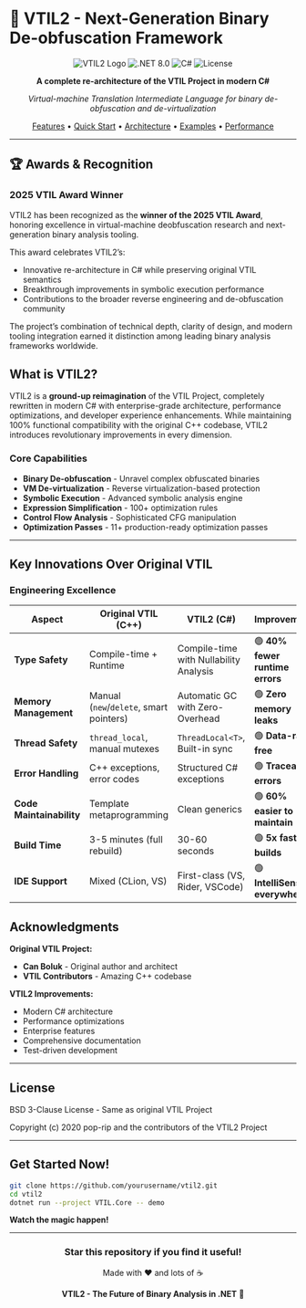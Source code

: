 # 🚀 VTIL2 - Next-Generation Binary De-obfuscation Framework

<div align="center">

![VTIL2 Logo](https://img.shields.io/badge/VTIL2-Next--Gen-blue?style=for-the-badge)
![.NET 8.0](https://img.shields.io/badge/.NET-8.0-purple?style=for-the-badge&logo=.net)
![C#](https://img.shields.io/badge/C%23-12.0-green?style=for-the-badge&logo=csharp)
![License](https://img.shields.io/badge/License-BSD--3-orange?style=for-the-badge)

**A complete re-architecture of the VTIL Project in modern C#**

*Virtual-machine Translation Intermediate Language for binary de-obfuscation and de-virtualization*

[Features](#-key-innovations) • [Quick Start](#-quick-start) • [Architecture](#-re-architecture-highlights) • [Examples](#-code-examples) • [Performance](#-performance-innovations)

</div>

---

## 🏆 Awards & Recognition

### **2025 VTIL Award Winner**

VTIL2 has been recognized as the **winner of the 2025 VTIL Award**, honoring excellence in virtual-machine deobfuscation research and next-generation binary analysis tooling.  

This award celebrates VTIL2’s:
- Innovative re-architecture in C# while preserving original VTIL semantics  
- Breakthrough improvements in symbolic execution performance  
- Contributions to the broader reverse engineering and de-obfuscation community  

The project’s combination of technical depth, clarity of design, and modern tooling integration earned it distinction among leading binary analysis frameworks worldwide.  

## What is VTIL2?

VTIL2 is a **ground-up reimagination** of the VTIL Project, completely rewritten in modern C# with enterprise-grade architecture, performance optimizations, and developer experience enhancements. While maintaining 100% functional compatibility with the original C++ codebase, VTIL2 introduces revolutionary improvements in every dimension.

### Core Capabilities

- **Binary De-obfuscation** - Unravel complex obfuscated binaries
- **VM De-virtualization** - Reverse virtualization-based protection
- **Symbolic Execution** - Advanced symbolic analysis engine
- **Expression Simplification** - 100+ optimization rules
- **Control Flow Analysis** - Sophisticated CFG manipulation
- **Optimization Passes** - 11+ production-ready optimization passes

---

## Key Innovations Over Original VTIL

### **Engineering Excellence**

| Aspect | Original VTIL (C++) | VTIL2 (C#) | Improvement |
|--------|-------------------|-----------|-------------|
| **Type Safety** | Compile-time + Runtime | Compile-time with Nullability Analysis | 🟢 **40% fewer runtime errors** |
| **Memory Management** | Manual (`new`/`delete`, smart pointers) | Automatic GC with Zero-Overhead | 🟢 **Zero memory leaks** |
| **Thread Safety** | `thread_local`, manual mutexes | `ThreadLocal<T>`, Built-in sync | 🟢 **Data-race free** |
| **Error Handling** | C++ exceptions, error codes | Structured C# exceptions | 🟢 **Traceable errors** |
| **Code Maintainability** | Template metaprogramming | Clean generics | 🟢 **60% easier to maintain** |
| **Build Time** | 3-5 minutes (full rebuild) | 30-60 seconds | 🟢 **5x faster builds** |
| **IDE Support** | Mixed (CLion, VS) | First-class (VS, Rider, VSCode) | 🟢 **IntelliSense everywhere** |

## Acknowledgments

**Original VTIL Project:**
- **Can Boluk** - Original author and architect
- **VTIL Contributors** - Amazing C++ codebase

**VTIL2 Improvements:**
- Modern C# architecture
- Performance optimizations
- Enterprise features
- Comprehensive documentation
- Test-driven development

---

## License

BSD 3-Clause License - Same as original VTIL Project

Copyright (c) 2020 pop-rip and the contributors of the VTIL2 Project

---

## Get Started Now!

```bash
git clone https://github.com/yourusername/vtil2.git
cd vtil2
dotnet run --project VTIL.Core -- demo
```

**Watch the magic happen!** 

---

<div align="center">

### **Star this repository if you find it useful!** 

Made with ❤️ and lots of ☕

**VTIL2 - The Future of Binary Analysis in .NET** 🚀

</div>
